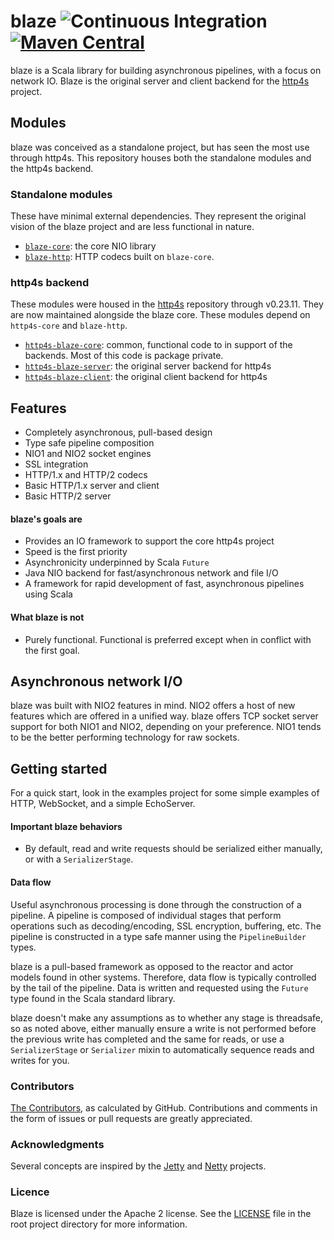 blaze ![Continuous Integration](https://github.com/http4s/blaze/workflows/Continuous%20Integration/badge.svg) [![Maven Central](https://maven-badges.herokuapp.com/maven-central/org.http4s/blaze-http_2.12/badge.svg)](https://maven-badges.herokuapp.com/maven-central/org.http4s/blaze-http_2.12)
=====

blaze is a Scala library for building asynchronous pipelines, with a
focus on network IO.  Blaze is the original server and client backend
for the [http4s][http4s] project.

## Modules

blaze was conceived as a standalone project, but has seen the most use
through http4s.  This repository houses both the standalone modules
and the http4s backend.

### Standalone modules

These have minimal external dependencies.  They represent the original
vision of the blaze project and are less functional in nature.

* [`blaze-core`](./core): the core NIO library 
* [`blaze-http`](./blaze-http): HTTP codecs built on `blaze-core`.

### http4s backend

These modules were housed in the [http4s][http4s] repository through
v0.23.11.  They are now maintained alongside the blaze core.  These
modules depend on `http4s-core` and `blaze-http`.

* [`http4s-blaze-core`](./blaze-core): common, functional code to in
  support of the backends.  Most of this code is package private.
* [`http4s-blaze-server`](./blaze-server): the original server backend
  for http4s
* [`http4s-blaze-client`](./blaze-client): the original client backend
  for http4s

## Features
- Completely asynchronous, pull-based design
- Type safe pipeline composition
- NIO1 and NIO2 socket engines
- SSL integration
- HTTP/1.x and HTTP/2 codecs
- Basic HTTP/1.x server and client
- Basic HTTP/2 server

#### blaze's goals are
- Provides an IO framework to support the core http4s project
- Speed is the first priority
- Asynchronicity underpinned by Scala `Future`
- Java NIO backend for fast/asynchronous network and file I/O
- A framework for rapid development of fast, asynchronous pipelines using Scala

#### What blaze is not
- Purely functional. Functional is preferred except when in conflict with the first goal.

## Asynchronous network I/O
blaze was built with NIO2 features in mind. NIO2 offers a host of new features which are offered
in a unified way. blaze offers TCP socket server support for both NIO1 and NIO2, depending on your preference. 
NIO1 tends to be the better performing technology for raw sockets.

## Getting started
For a quick start, look in the examples project for some simple examples of HTTP, WebSocket, and a simple EchoServer.

#### Important blaze behaviors
* By default, read and write requests should be serialized either manually, or with a `SerializerStage`.

#### Data flow

Useful asynchronous processing is done through the construction of a pipeline. A pipeline is composed of individual
stages that perform operations such as decoding/encoding, SSL encryption, buffering, etc. The pipeline is constructed
in a type safe manner using the `PipelineBuilder` types.

blaze is a pull-based framework as opposed to the reactor and actor models found in other systems. Therefore,
data flow is typically controlled by the tail of the pipeline. Data is written and requested using the `Future`
type found in the Scala standard library.

blaze doesn't make any assumptions as to whether any stage is threadsafe, so as noted above, either manually
ensure a write is not performed before the previous write has completed and the same for reads, or use a 
`SerializerStage` or `Serializer` mixin to automatically sequence reads and writes for you.

### Contributors
[The Contributors](https://github.com/http4s/blaze/graphs/contributors?from=2013-01-01&type=c), as calculated by GitHub.
Contributions and comments in the form of issues or pull requests are greatly appreciated.

### Acknowledgments
Several concepts are inspired by the [Jetty][jetty] and [Netty][netty]
projects.

### Licence
Blaze is licensed under the Apache 2 license. See the [LICENSE][license] file in the root project directory for more information.

[http4s]: https://github.com/http4s/http4s
[jetty]: http://www.eclipse.org/jetty/
[license]: https://github.com/http4s/http4s/blob/main/LICENSE
[netty]: http://netty.io/
